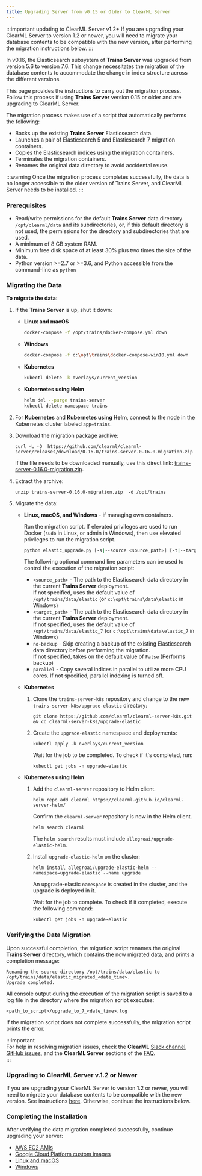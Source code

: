 ```yaml
---
title: Upgrading Server from v0.15 or Older to ClearML Server
---
```


:::important updating to ClearML Server v1.2+
If you are upgrading your ClearML Server to version 1.2 or newer, you will need to migrate your database contents to be compatible with the new version, 
after performing the migration instructions below. 
:::

In v0.16, the Elasticsearch subsystem of **Trains Server** was upgraded from version 5.6 to version 7.6. This change necessitates 
the migration of the database contents to accommodate the change in index structure across the different versions.  
  
This page provides the instructions to carry out the migration process. Follow this process if using **Trains Server** 
version 0.15 or older and are upgrading to ClearML Server. 
  
The migration process makes use of a script that automatically performs the following:

* Backs up the existing **Trains Server** Elasticsearch data.
* Launches a pair of Elasticsearch 5 and Elasticsearch 7 migration containers.
* Copies the Elasticsearch indices using the migration containers.
* Terminates the migration containers.
* Renames the original data directory to avoid accidental reuse.


:::warning 
Once the migration process completes successfully, the data is no longer accessible to the older version of Trains Server, 
and ClearML Server needs to be installed.
:::

### Prerequisites


* Read/write permissions for the default **Trains Server** data directory `/opt/clearml/data` and its subdirectories, or, 
  if this default directory is not used, the permissions for the directory and subdirectories that are used.
* A minimum of 8 GB system RAM.
* Minimum free disk space of at least 30% plus two times the size of the data.
* Python version >=2.7 or >=3.6, and Python accessible from the command-line as `python`

### Migrating the Data

**To migrate the data:**

1. If the **Trains Server** is up, shut it down:

    * **Linux and macOS**
    
        ```bash
        docker-compose -f /opt/trains/docker-compose.yml down
        ```
   
    * **Windows**
            
        ```bash
        docker-compose -f c:\opt\trains\docker-compose-win10.yml down
        ```
            
    * **Kubernetes**
        
        ```bash
        kubectl delete -k overlays/current_version
        ```
    
    * **Kubernetes using Helm**
    
        ```bash
        helm del --purge trains-server
        kubectl delete namespace trains          
        ```      
            
1. For **Kubernetes** and **Kubernetes using Helm**, connect to the node in the Kubernetes cluster labeled `app=trains`.
                
1. Download the migration package archive:

   ``` 
   curl -L -O  https://github.com/clearml/clearml-server/releases/download/0.16.0/trains-server-0.16.0-migration.zip
   ```
   
   If the file needs to be downloaded manually, use this direct link: [trains-server-0.16.0-migration.zip](https://github.com/clearml/clearml-server/releases/download/0.16.0/trains-server-0.16.0-migration.zip).

1. Extract the archive:

   ```
   unzip trains-server-0.16.0-migration.zip  -d /opt/trains
   ```
        
1. Migrate the data:      

    * **Linux, macOS, and Windows** - if managing own containers.
    
      Run the migration script. If elevated privileges are used to run Docker (`sudo` in Linux, or admin in Windows), 
      then use elevated privileges to run the migration script.
    
      ```bash
      python elastic_upgrade.py [-s|--source <source_path>] [-t|--target <target_path>] [-n|--no-backup] [-p|--parallel]
      ``` 
      
        The following optional command line parameters can be used to control the execution of the migration script:           
    
        * `<source_path>` - The path to the Elasticsearch data directory in the current **Trains Server** deployment.  
          If not specified, uses the default value of `/opt/trains/data/elastic` (or `c:\opt\trains\data\elastic` in Windows)
        * `<target_path>` - The path to the Elasticsearch data directory in the current **Trains Server** deployment.  
          If not specified, uses the default value of `/opt/trains/data/elastic_7` (or `c:\opt\trains\data\elastic_7` in Windows)
        * `no-backup` - Skip creating a backup of the existing Elasticsearch data directory before performing the migration.  
          If not specified, takes on the default value of `False` (Performs backup)
        * `parallel` - Copy several indices in parallel to utilize more CPU cores. If not specified, parallel indexing is turned off.          
          
    * **Kubernetes**
    
        1. Clone the `trains-server-k8s` repository and change to the new `trains-server-k8s/upgrade-elastic` directory:
    
           ```
           git clone https://github.com/clearml/clearml-server-k8s.git && cd clearml-server-k8s/upgrade-elastic
           ```
            
        1. Create the `upgrade-elastic` namespace and deployments:
        
           ```
           kubectl apply -k overlays/current_version
           ```     
           
           Wait for the job to be completed. To check if it's completed, run:
            
           ```
           kubectl get jobs -n upgrade-elastic
           ```
                
    * **Kubernetes using Helm**
    
        1. Add the `clearml-server` repository to Helm client.

           ```
           helm repo add clearml https://clearml.github.io/clearml-server-helm/
           ```    
           
           Confirm the `clearml-server` repository is now in the Helm client.
    
           ```
           helm search clearml
           ```
           
           The `helm search` results must include `allegroai/upgrade-elastic-helm`.
            
        1. Install `upgrade-elastic-helm` on the cluster:
        
           ```
           helm install allegroai/upgrade-elastic-helm --namespace=upgrade-elastic --name upgrade
           ```     
           
           An upgrade-elastic `namespace` is created in the cluster, and the upgrade is deployed in it.

           Wait for the job to complete. To check if it completed, execute the following command:

           ```
           kubectl get jobs -n upgrade-elastic
           ```

### Verifying the Data Migration

Upon successful completion, the migration script renames the original **Trains Server** directory, which contains the now 
migrated data, and prints a completion message:
```
Renaming the source directory /opt/trains/data/elastic to /opt/trains/data/elastic_migrated_<date_time>.
Upgrade completed.
```
All console output during the execution of the migration script is saved to a log file in the directory where the migration script executes:
``` 
<path_to_script>/upgrade_to_7_<date_time>.log
```    
If the migration script does not complete successfully, the migration script prints the error.

:::important  
For help in resolving migration issues, check the **ClearML** [Slack channel](https://joinslack.clear.ml), 
[GitHub issues](https://github.com/clearml/clearml-server/issues), and the **ClearML Server** sections of the [FAQ](../faq.md).     
:::
    
### Upgrading to ClearML Server v.1.2 or Newer
If you are upgrading your ClearML Server to version 1.2 or newer, you will need to migrate your database contents to be 
compatible with the new version. See instructions [here](clearml_server_mongo44_migration.md). Otherwise, continue the instructions below.

### Completing the Installation

After verifying the data migration completed successfully, continue upgrading your server:
* [AWS EC2 AMIs](upgrade_server_aws_ec2_ami.md)
* [Google Cloud Platform custom images](upgrade_server_gcp.md)
* [Linux and macOS](upgrade_server_linux_mac.md)
* [Windows](upgrade_server_win.md)
